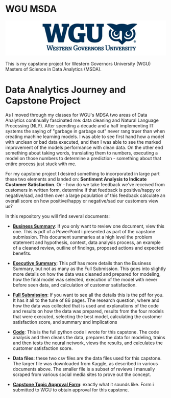 # WGU MSDA

![WGU Header](./images/wgu-logo-840x575_cropped.jpg)

This is my capstone project for Western Governors University (WGU) Masters of Science in Data Analytics (MSDA).

# Data Analytics Journey and Capstone Project

As I moved through my classes for WGU's MDSA two areas of Data Analytics continually fascinated me: data cleaning and Natural Language Processing (NLP). After spending a decade and a half implementing IT systems the saying of "garbage in garbage out" never rang truer than when creating machine learning models. I was able to see first hand how a model with unclean or bad data executed, and then I was able to see the marked improvement of the models performance with clean data. On the other end something about taking words, translating them to numbers, executing a model on those numbers to determine a prediction - something about that entire process just stuck with me.
 
For my capstone project I desired something to incorporated in large part these two elements and landed on: **Sentiment Analysis to Indicate Customer Satisfaction**. Or - how do we take feedback we've received from customers in written form, determine if that feedback is positive/happy or negative/sad, and then over a large population of this feedback calculate an overall score on how positive/happy or negative/sad our customers view us?

In this repository you will find several documents:

* **[Business Summary](https://github.com/holsteco/WGU_MSDA/blob/main/D214-Capstone/D214_NKM2_Task_3_Submission_Holstege_Business_Summary.pdf)**: If you only want to review one document, view this one. This is pdf of a PowerPoint i presented as part of the capstone submission. This document summaries at a high level the problem statement and hypothesis, context, data analysis process, an example of a cleaned review, outline of findings, proposed actions and expected benefits.

* **[Executive Summary](https://github.com/holsteco/WGU_MSDA/blob/main/D214-Capstone/D214_NKM2_Task_3_PA_Submission_Holstege_Executive_Summary.pdf)**: This pdf has more details than the Business Summary, but not as many as the Full Submission. This goes into slightly more details on how the data was cleaned and prepared for modeling, how the final model was selected, execution of the model with never before seen data, and calculation of customer satisfaction.

* **[Full Submission](https://github.com/holsteco/WGU_MSDA/blob/main/D214-Capstone/D214_NKM2_Task_2_PA_Submission_Holstege.pdf)**: If you want to see all the details this is the pdf for you. It has it all to the tune of 86 pages. The research question, where and how the data was collected that is used and explanations of the code and results on how the data was prepared, results from the four models that were executed, selecting the best model, calculating the customer satisfaction score, and summary and implications

* **[Code](https://github.com/holsteco/WGU_MSDA/blob/main/D214-Capstone/D214_NKM2_Submission_Holstege.py)**: This is the full python code I wrote for this capstone. The code analysis and then cleans the data, prepares the data for modeling, trains and then tests the neural network, views the results, and calculates the customer satisfaction score.

* **Data files**: these two csv files are the data files used for this capstone. The larger file was downloaded from Kaggle, as described in various documents above. The smaller file is a subset of reviews i manually scraped from various social media sites to prove out the concept.

* **[Capstone Topic Approval Form](https://github.com/holsteco/WGU_MSDA/blob/main/D214-Capstone/MSDA%20Capstone%20Topic%20Approval%20Form_Holstege.pdf)**: exactly what it sounds like. Form i submitted to WGU to obtain approval for this capstone.